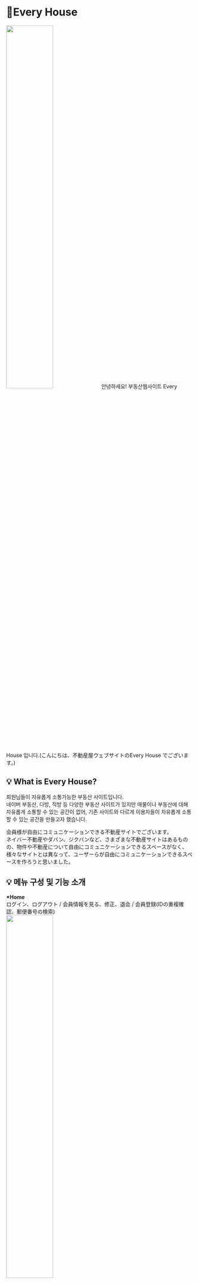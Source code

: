 # 🏡Every House
<img src = "https://user-images.githubusercontent.com/84564138/149880235-c2850cd5-78a9-4bd2-8661-5f516a23da8d.png" width=50%>
안녕하세요! 부동산웹사이트 Every House 입니다.(こんにちは、不動産屋ウェブサイトのEvery House でございます。) <p></p>

## 💡 What is Every House?

회원님들이 자유롭게 소통가능한 부동산 사이트입니다.<br>
네이버 부동산, 다방, 직방 등 다양한 부동산 사이트가 있지만 매물이나 부동산에 대해 자유롭게 소통할 수 있는 공간이 없어, 기존 사이트와 다르게 이용자들이 자유롭게 소통할 수 있는 공간을 만들고자 했습니다.<p></p>
会員様が自由にコミュニケーションできる不動産サイトでございます。<br>
ネイバー不動産やダバン、ジクバンなど、さまざまな不動産サイトはあるものの、物件や不動産について自由にコミュニケーションできるスペースがなく、様々なサイトとは異なって、ユーザーらが自由にコミュニケーションできるスペースを作ろうと思いました。<p></p>

## 💡 메뉴 구성 및 기능 소개
  <b>*Home</b><br>
  ログイン、ログアウト / 会員情報を見る、修正、退会 / 会員登録(IDの重複確認、郵便番号の検索) <br>
  <img src = "https://user-images.githubusercontent.com/84564138/149882237-02152a1e-1101-4042-8186-8acfdcd45650.png" width=50%> <br>
  <b>*Community</b><br>
  不動産関連の投稿、修正、削除 / タイトルで検索 / コメント機能 / 会員のみ投稿機能 <br>
  <img src = "https://user-images.githubusercontent.com/84564138/149883397-be554766-e573-44a3-b751-2a90ee9b69df.png" width=50%> <br>
  <b>*Real estate fee calculation</b><br>
  取引の種類別手数料計算(売買、家賃なと)　<br>
  <img src = "https://user-images.githubusercontent.com/84564138/149883927-2d057ba0-a296-4e89-b5ec-b85f7eee3518.png" width=50%> <p></p>
  
## 💡 IDE 및 사용한 API 등
<img src = "https://user-images.githubusercontent.com/84564138/149884184-ab797aa9-371a-4a82-b4b3-037845f57305.png" width=50%> <br>

PPT자료 : [솔데스크3팀.pptx](https://github.com/Three-house/semi-project/files/7886748/3.pptx)

